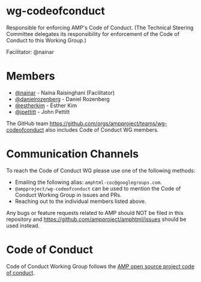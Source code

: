 # wg-codeofconduct
Responsible for enforcing AMP's Code of Conduct. (The Technical Steering Committee delegates its responsibility for enforcement of the Code of Conduct to this Working Group.) 

Facilitator: @nainar

# Members
- [@nainar](https://github.com/nainar) - Naina Raisinghani (Facilitator)
- [@danielrozenberg](https://github.com/danielrozenberg) - Daniel Rozenberg
- [@estherkim](https://github.com/estherkim) - Esther Kim
- [@jpettitt](https://github.com/jpettitt) - John Pettitt

The GitHub team https://github.com/orgs/ampproject/teams/wg-codeofconduct also includes Code of Conduct WG members.

# Communication Channels
To reach the Code of Conduct WG please use one of the following methods:
- Emailing the following alias: `amphtml-coc@googlegroups.com`.
- `@ampproject/wg-codeofconduct` can be used to mention the Code of Conduct Working Group in issues and PRs.
- Reaching out to the individual members listed above. 

Any bugs or feature requests related to AMP should NOT be filed in this repository and https://github.com/ampproject/amphtml/issues should be used instead.

# Code of Conduct
Code of Conduct Working Group follows the [AMP open source project code of conduct](https://github.com/ampproject/meta/blob/master/CODE_OF_CONDUCT.md).
